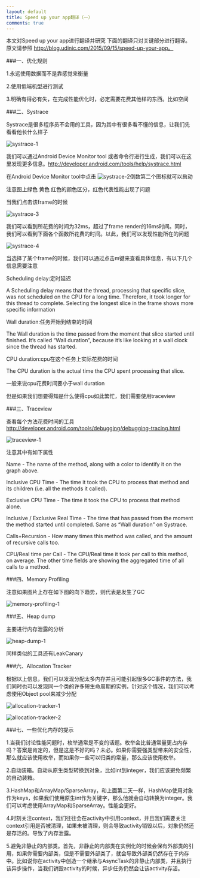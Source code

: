 ```yaml
---
layout: default
title: Speed up your app翻译（一）
comments: true
---
```


本文对Speed up your app进行翻译并研究 下面的翻译只对关键部分进行翻译。原文请参照 http://blog.udinic.com/2015/09/15/speed-up-your-app。

###一、优化规则

1.永远使用数据而不是靠感觉来衡量

2.使用低端机型进行测试

3.明确有得必有失，在完成性能优化时，必定需要花费其他样的东西。比如空间

###二、Systrace

Systrace是很多程序员不会用的工具，因为其中有很多看不懂的信息，让我们先看看他长什么样子

![systrace-1](/assets/images/speed-up-your-app/systrace-1.png)

我们可以通过Android Device Monitor tool 或者命令行进行生成，我们可以在这里发现更多信息。http://developer.android.com/tools/help/systrace.html

在Android Device Monitor tool中点击 ![systrace-2](/assets/images/speed-up-your-app/systrace-2.png)倒数第二个图标就可以启动

注意图上绿色 黄色 红色的颜色区分，红色代表性能出现了问题

当我们点击该frame的时候

![systrace-3](/assets/images/speed-up-your-app/systrace-3.png)

我们可以看到所花费的时间为32ms，超过了frame render的16ms时间。同时，我们可以看到下面各个函数所花费的时间。以此，我们可以发现性能所在的问题

![systrace-4](/assets/images/speed-up-your-app/systrace-4.png)

当选择了某个frame的时候，我们可以通过点击m键来查看具体信息，有以下几个信息需要注意

Scheduling delay:定时延迟

A Scheduling delay means that the thread, processing that specific slice, was not scheduled on the CPU for a long time. Therefore, it took longer for this thread to complete. Selecting the longest slice in the frame shows more specific information

Wall duration:任务开始到结束的时间

The Wall duration is the time passed from the moment that slice started until finished. It’s called “Wall duration”, because it’s like looking at a wall clock since the thread has started.

CPU duration:cpu在这个任务上实际花费的时间

The CPU duration is the actual time the CPU spent processing that slice.

一般来说cpu花费时间要小于wall duration

但是如果我们想要得知是什么使得cpu如此繁忙，我们需要使用traceview

###三、Traceview

查看每个方法花费时间的工具 http://developer.android.com/tools/debugging/debugging-tracing.html

![traceview-1](/assets/images/speed-up-your-app/traceview-1.png)

注意其中有如下属性

Name - The name of the method, along with a color to identify it on the graph above.

Inclusive CPU Time - The time it took the CPU to process that method and its children (i.e. all the methods it called).

Exclusive CPU Time - The time it took the CPU to process that method alone.

Inclusive / Exclusive Real Time - The time that has passed from the moment the method started until completed. Same as “Wall duration” on Systrace.

Calls+Recursion - How many times this method was called, and the amount of recursive calls too.

CPU/Real time per Call - The CPU/Real time it took per call to this method, on average. The other time fields are showing the aggregated time of all calls to a method.


###四、Memory Profiling

注意如果图片上存在如下图的向下趋势，则代表是发生了GC

![memory-profiling-1](/assets/images/speed-up-your-app/memory-profiling-1.png)

###五、Heap dump

主要进行内存泄露的分析

![heap-dump-1](/assets/images/speed-up-your-app/heap-dump-1.png)

同样类似的工具还有LeakCanary


###六、Allocation Tracker

根据以上信息，我们可以发现分配太多内存并且可能引起很多GC事件的方法，我们同时也可以发现同一个类的许多短生命周期的实例，针对这个情况，我们可以考虑使用Object pool来减少分配


![allocation-tracker-1](/assets/images/speed-up-your-app/allocation-tracker-1.png)

![allocation-tracker-2](/assets/images/speed-up-your-app/allocation-tracker-2.png)


###七、一些优化内存的提示

1.当我们讨论性能问题时，枚举通常是不变的话题。枚举会比普通常量更占内存吗？答案是肯定的，但是这是不好的吗？未必。如果你需要强类型带来的安全性，那么就应该使用枚举，而如果你一些可以归类的常量，那么应该使用枚举。

2.自动装箱。自动从原生类型转换到对象，比如int到integer，我们应该避免频繁的自动装箱。

3.HashMap和ArrayMap/SparseArray，和上面第二天一样，HashMap使用对象作为keys，如果我们使用原生int作为关键字，那么他就会自动转换为integer。我们可以考虑使用ArrayMap和SparseArray。性能会更好。

4.时刻关注context，我们往往会在activity中引用context，并且我们需要关注context引用是否被清理，如果未被清理，则会导致activity销毁以后，对象仍然还是存活的。导致了内存泄露。

5.避免非静止的内部类。首先，非静止的内部类在实例化的时候会保有外部类的引用，如果你需要内部类，但是不需要外部类了，就会导致外部类仍然存在于内存中。比如说你在activity中创造一个继承与AsyncTask的非静止内部类，并且执行该异步操作，当我们销毁activity的时候，异步任务仍然会让该activity存活。
